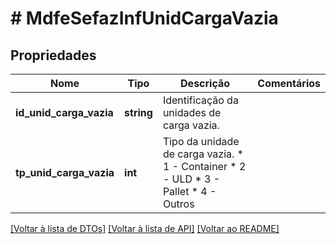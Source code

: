 # # MdfeSefazInfUnidCargaVazia

## Propriedades

Nome | Tipo | Descrição | Comentários
------------ | ------------- | ------------- | -------------
**id_unid_carga_vazia** | **string** | Identificação da unidades de carga vazia. |
**tp_unid_carga_vazia** | **int** | Tipo da unidade de carga vazia.  * 1 - Container  * 2 - ULD  * 3 - Pallet  * 4 - Outros |

[[Voltar à lista de DTOs]](../../README.md#models) [[Voltar à lista de API]](../../README.md#endpoints) [[Voltar ao README]](../../README.md)
